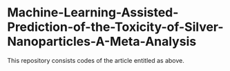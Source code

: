 # Machine-Learning-Assisted-Prediction-of-the-Toxicity-of-Silver-Nanoparticles-A-Meta-Analysis
This repository consists codes of the article entitled as above.
